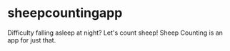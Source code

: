sheepcountingapp
================

Difficulty falling asleep at night? Let's count sheep! Sheep Counting is an app for just that.
